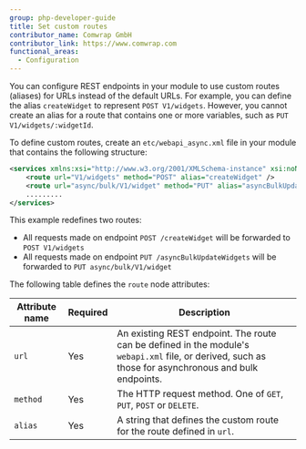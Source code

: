 ```yaml
---
group: php-developer-guide
title: Set custom routes
contributor_name: Comwrap GmbH
contributor_link: https://www.comwrap.com
functional_areas:
  - Configuration
---
```


You can configure REST endpoints in your module to use custom routes (aliases) for URLs instead of the default URLs. For example, you can define the alias `createWidget` to represent `POST V1/widgets`. However, you cannot create an alias for a route that contains one or more variables, such as `PUT V1/widgets/:widgetId`.

To define custom routes, create an `etc/webapi_async.xml` file in your module that contains the following structure:

``` xml
<services xmlns:xsi="http://www.w3.org/2001/XMLSchema-instance" xsi:noNamespaceSchemaLocation="urn:magento:module:Magento_WebapiAsync:etc/webapi_async.xsd">
    <route url="V1/widgets" method="POST" alias="createWidget" />
    <route url="async/bulk/V1/widget" method="PUT" alias="asyncBulkUpdateWidgets"/>
    .........
</services>
```

This example redefines two routes:

* All requests made on endpoint `POST /createWidget` will be forwarded to `POST V1/widgets`
* All requests made on endpoint `PUT /asyncBulkUpdateWidgets` will be forwarded to `PUT async/bulk/V1/widget`

The following table defines the `route` node attributes:

Attribute name | Required | Description
--- | --- | ---
`url` | Yes | An existing REST endpoint. The route can be defined in the module's `webapi.xml` file, or derived, such as those for asynchronous and bulk endpoints.
`method` | Yes | The HTTP request method. One of `GET`, `PUT`, `POST` or `DELETE`.
`alias` | Yes | A string that defines the custom route for the route defined in `url`.
